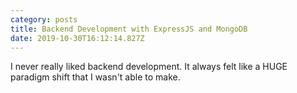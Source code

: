```yaml
---
category: posts
title: Backend Development with ExpressJS and MongoDB
date: 2019-10-30T16:12:14.827Z
---
```

I never really liked backend development. It always felt like a HUGE paradigm shift that I wasn't able to make.


